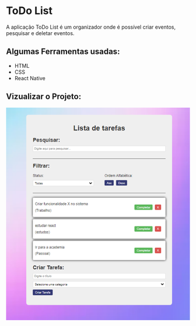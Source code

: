 <h1>ToDo List</h1>

<p>A aplicação ToDo List é um organizador onde é possível criar eventos, pesquisar e deletar eventos.</p>

<h2>Algumas Ferramentas usadas:</h2>
<ul>
<li>HTML</li>
<li>CSS</li>
<li>React Native</li>
</ul>

<h2>Vizualizar o Projeto:</h2>
<img src="img\tela .png">